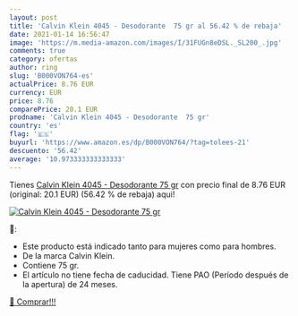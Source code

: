 ```yaml
---
layout: post
title: 'Calvin Klein 4045 - Desodorante  75 gr al 56.42 % de rebaja'
date: 2021-01-14 16:56:47
image: 'https://m.media-amazon.com/images/I/31FUGn8eDSL._SL200_.jpg'
comments: true
category: ofertas
author: ring
slug: 'B000VON764-es'
actualPrice: 8.76 EUR
currency: EUR
price: 8.76
comparePrice: 20.1 EUR
prodname: 'Calvin Klein 4045 - Desodorante  75 gr'
country: 'es'
flag: '🇪🇸'
buyurl: 'https://www.amazon.es/dp/B000VON764/?tag=tolees-21'
descuento: '56.42'
average: '10.973333333333333'
---
```


Tienes [Calvin Klein 4045 - Desodorante  75 gr](https://www.amazon.es/dp/B000VON764/?tag=tolees-21) con precio final de  8.76 EUR (original: 20.1 EUR) (56.42 %  de rebaja) aqui!

[![Calvin Klein 4045 - Desodorante  75 gr](https://m.media-amazon.com/images/I/31FUGn8eDSL._SL200_.jpg)](https://www.amazon.es/dp/B000VON764/?tag=tolees-21)

🔎:

- Este producto está indicado tanto para mujeres como para hombres.
- De la marca Calvin Klein.
- Contiene 75 gr.
- El artículo no tiene fecha de caducidad. Tiene PAO (Período después de la apertura) de 24 meses.

[🛒 Comprar!!!](https://www.amazon.es/dp/B000VON764/?tag=tolees-21)
